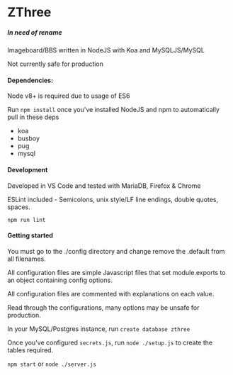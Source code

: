 # ZThree
##### In need of rename

Imageboard/BBS written in NodeJS with Koa and MySQLJS/MySQL

Not currently safe for production

#### Dependencies:

Node v8+ is required due to usage of ES6

Run `npm install` once you've installed NodeJS and npm to automatically pull in these deps

* koa
* busboy
* pug
* mysql

#### Development

Developed in VS Code and tested with MariaDB, Firefox & Chrome

ESLint included - Semicolons, unix style/LF line endings, double quotes, spaces.

`npm run lint` 

#### Getting started

You must go to the ./config directory and change remove the .default from all filenames.

All configuration files are simple Javascript files that set module.exports to an object containing config options.

All configuration files are commented with explanations on each value.

Read through the configurations, many options may be unsafe for production.

In your MySQL/Postgres instance, run `create database zthree`

Once you've configured `secrets.js`, run `node ./setup.js` to create the tables required.

`npm start` or `node ./server.js`